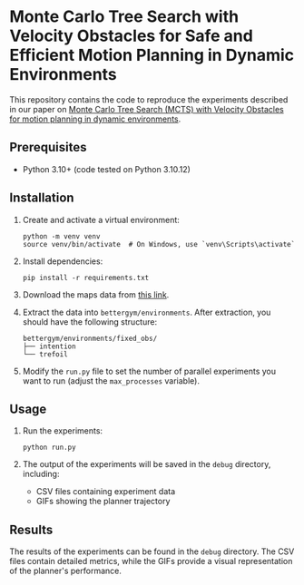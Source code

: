 # Monte Carlo Tree Search with Velocity Obstacles for Safe and Efficient Motion Planning in Dynamic Environments

This repository contains the code to reproduce the experiments described in our paper on [Monte Carlo Tree Search (MCTS) with Velocity Obstacles for motion planning in dynamic environments](https://arxiv.org/abs/2501.09649).

## Prerequisites

- Python 3.10+ (code tested on Python 3.10.12)

## Installation

1. Create and activate a virtual environment:
   ```
   python -m venv venv
   source venv/bin/activate  # On Windows, use `venv\Scripts\activate`
   ```

2. Install dependencies:
   ```
   pip install -r requirements.txt
   ```

3. Download the maps data from [this link](https://mega.nz/file/yltCxDJZ#RTxOtTxkCOzULBTDmTQrorpa6CCqDPjmCaMrwCfAGFg).

4. Extract the data into `bettergym/environments`. After extraction, you should have the following structure:
   ```
   bettergym/environments/fixed_obs/
   ├── intention
   └── trefoil
   ```

5. Modify the `run.py` file to set the number of parallel experiments you want to run (adjust the `max_processes` variable).

## Usage

1. Run the experiments:
   ```
   python run.py
   ```

2. The output of the experiments will be saved in the `debug` directory, including:
   - CSV files containing experiment data
   - GIFs showing the planner trajectory

## Results

The results of the experiments can be found in the `debug` directory. The CSV files contain detailed metrics, while the GIFs provide a visual representation of the planner's performance.
